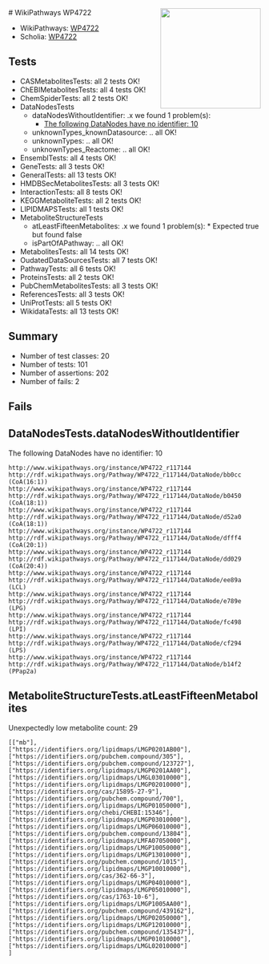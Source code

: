 <img style="float: right; width: 200px" src="https://upload.wikimedia.org/wikipedia/commons/thumb/8/83/Wplogo_with_text_500.png/640px-Wplogo_with_text_500.png" />
# WikiPathways WP4722

* WikiPathways: [WP4722](https://new.wikipathways.org/pathways/WP4722)
* Scholia: [WP4722](https://scholia.toolforge.org/wikipathways/WP4722)
## Tests
* CASMetabolitesTests: all 2 tests OK!
* ChEBIMetabolitesTests: all 4 tests OK!
* ChemSpiderTests: all 2 tests OK!
* DataNodesTests
    * dataNodesWithoutIdentifier: .x we found 1 problem(s):
        * [The following DataNodes have no identifier: 10](#8792c490)
    * unknownTypes_knownDatasource: .. all OK!
    * unknownTypes: .. all OK!
    * unknownTypes_Reactome: .. all OK!
* EnsemblTests: all 4 tests OK!
* GeneTests: all 3 tests OK!
* GeneralTests: all 13 tests OK!
* HMDBSecMetabolitesTests: all 3 tests OK!
* InteractionTests: all 8 tests OK!
* KEGGMetaboliteTests: all 2 tests OK!
* LIPIDMAPSTests: all 1 tests OK!
* MetaboliteStructureTests
    * atLeastFifteenMetabolites: .x we found 1 problem(s):
            * Expected true but found false
    * isPartOfAPathway: .. all OK!
* MetabolitesTests: all 14 tests OK!
* OudatedDataSourcesTests: all 7 tests OK!
* PathwayTests: all 6 tests OK!
* ProteinsTests: all 2 tests OK!
* PubChemMetabolitesTests: all 3 tests OK!
* ReferencesTests: all 3 tests OK!
* UniProtTests: all 5 tests OK!
* WikidataTests: all 13 tests OK!


## Summary

* Number of test classes: 20
* Number of tests: 101
* Number of assertions: 202
* Number of fails: 2

## Fails

<a name="8792c490" />

## DataNodesTests.dataNodesWithoutIdentifier

The following DataNodes have no identifier: 10
```
http://www.wikipathways.org/instance/WP4722_r117144 http://rdf.wikipathways.org/Pathway/WP4722_r117144/DataNode/bb0cc (CoA(16:1))
http://www.wikipathways.org/instance/WP4722_r117144 http://rdf.wikipathways.org/Pathway/WP4722_r117144/DataNode/b0450 (CoA(18:1))
http://www.wikipathways.org/instance/WP4722_r117144 http://rdf.wikipathways.org/Pathway/WP4722_r117144/DataNode/d52a0 (CoA(18:1))
http://www.wikipathways.org/instance/WP4722_r117144 http://rdf.wikipathways.org/Pathway/WP4722_r117144/DataNode/dfff4 (CoA(20:1))
http://www.wikipathways.org/instance/WP4722_r117144 http://rdf.wikipathways.org/Pathway/WP4722_r117144/DataNode/dd029 (CoA(20:4))
http://www.wikipathways.org/instance/WP4722_r117144 http://rdf.wikipathways.org/Pathway/WP4722_r117144/DataNode/ee89a (LCL)
http://www.wikipathways.org/instance/WP4722_r117144 http://rdf.wikipathways.org/Pathway/WP4722_r117144/DataNode/e789e (LPG)
http://www.wikipathways.org/instance/WP4722_r117144 http://rdf.wikipathways.org/Pathway/WP4722_r117144/DataNode/fc498 (LPI)
http://www.wikipathways.org/instance/WP4722_r117144 http://rdf.wikipathways.org/Pathway/WP4722_r117144/DataNode/cf294 (LPS)
http://www.wikipathways.org/instance/WP4722_r117144 http://rdf.wikipathways.org/Pathway/WP4722_r117144/DataNode/b14f2 (PPap2a)
```

<a name="3b0f983e" />

## MetaboliteStructureTests.atLeastFifteenMetabolites

Unexpectedly low metabolite count: 29

```
[["mb"],
["https://identifiers.org/lipidmaps/LMGP0201AB00"],
["https://identifiers.org/pubchem.compound/305"],
["https://identifiers.org/pubchem.compound/123727"],
["https://identifiers.org/lipidmaps/LMGP0201AA00"],
["https://identifiers.org/lipidmaps/LMGL03010000"],
["https://identifiers.org/lipidmaps/LMGP02010000"],
["https://identifiers.org/cas/15895-27-9"],
["https://identifiers.org/pubchem.compound/700"],
["https://identifiers.org/lipidmaps/LMGP01050000"],
["https://identifiers.org/chebi/CHEBI:15346"],
["https://identifiers.org/lipidmaps/LMGP03010000"],
["https://identifiers.org/lipidmaps/LMGP06010000"],
["https://identifiers.org/pubchem.compound/13804"],
["https://identifiers.org/lipidmaps/LMFA07050000"],
["https://identifiers.org/lipidmaps/LMGP10050000"],
["https://identifiers.org/lipidmaps/LMGP13010000"],
["https://identifiers.org/pubchem.compound/1015"],
["https://identifiers.org/lipidmaps/LMGP10010000"],
["https://identifiers.org/cas/362-66-3"],
["https://identifiers.org/lipidmaps/LMGP04010000"],
["https://identifiers.org/lipidmaps/LMGP05010000"],
["https://identifiers.org/cas/1763-10-6"],
["https://identifiers.org/lipidmaps/LMGP1005AA00"],
["https://identifiers.org/pubchem.compound/439162"],
["https://identifiers.org/lipidmaps/LMGP02050000"],
["https://identifiers.org/lipidmaps/LMGP12010000"],
["https://identifiers.org/pubchem.compound/135437"],
["https://identifiers.org/lipidmaps/LMGP01010000"],
["https://identifiers.org/lipidmaps/LMGL02010000"]
]
```


